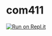 # com411
[![Run on Repl.it](https://repl.it/badge/github/jimhurst/com411)](https://repl.it/github/jimhurst/com411)